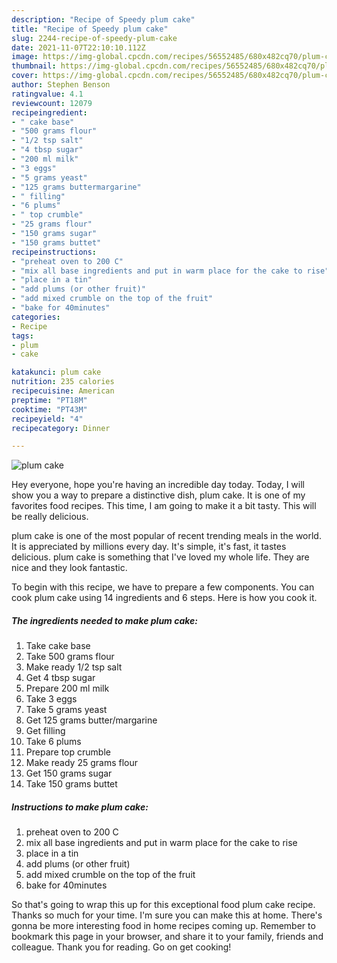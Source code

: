 ```yaml
---
description: "Recipe of Speedy plum cake"
title: "Recipe of Speedy plum cake"
slug: 2244-recipe-of-speedy-plum-cake
date: 2021-11-07T22:10:10.112Z
image: https://img-global.cpcdn.com/recipes/56552485/680x482cq70/plum-cake-recipe-main-photo.jpg
thumbnail: https://img-global.cpcdn.com/recipes/56552485/680x482cq70/plum-cake-recipe-main-photo.jpg
cover: https://img-global.cpcdn.com/recipes/56552485/680x482cq70/plum-cake-recipe-main-photo.jpg
author: Stephen Benson
ratingvalue: 4.1
reviewcount: 12079
recipeingredient:
- " cake base"
- "500 grams flour"
- "1/2 tsp salt"
- "4 tbsp sugar"
- "200 ml milk"
- "3 eggs"
- "5 grams yeast"
- "125 grams buttermargarine"
- " filling"
- "6 plums"
- " top crumble"
- "25 grams flour"
- "150 grams sugar"
- "150 grams buttet"
recipeinstructions:
- "preheat oven to 200 C"
- "mix all base ingredients and put in warm place for the cake to rise"
- "place in a tin"
- "add plums (or other fruit)"
- "add mixed crumble on the top of the fruit"
- "bake for 40minutes"
categories:
- Recipe
tags:
- plum
- cake

katakunci: plum cake 
nutrition: 235 calories
recipecuisine: American
preptime: "PT18M"
cooktime: "PT43M"
recipeyield: "4"
recipecategory: Dinner

---
```



![plum cake](https://img-global.cpcdn.com/recipes/56552485/680x482cq70/plum-cake-recipe-main-photo.jpg)

Hey everyone, hope you're having an incredible day today. Today, I will show you a way to prepare a distinctive dish, plum cake. It is one of my favorites food recipes. This time, I am going to make it a bit tasty. This will be really delicious.

plum cake is one of the most popular of recent trending meals in the world. It is appreciated by millions every day. It's simple, it's fast, it tastes delicious. plum cake is something that I've loved my whole life. They are nice and they look fantastic.




To begin with this recipe, we have to prepare a few components. You can cook plum cake using 14 ingredients and 6 steps. Here is how you cook it.

<!--inarticleads1-->

##### The ingredients needed to make plum cake:

1. Take  cake base
1. Take 500 grams flour
1. Make ready 1/2 tsp salt
1. Get 4 tbsp sugar
1. Prepare 200 ml milk
1. Take 3 eggs
1. Take 5 grams yeast
1. Get 125 grams butter/margarine
1. Get  filling
1. Take 6 plums
1. Prepare  top crumble
1. Make ready 25 grams flour
1. Get 150 grams sugar
1. Take 150 grams buttet




<!--inarticleads2-->

##### Instructions to make plum cake:

1. preheat oven to 200 C
1. mix all base ingredients and put in warm place for the cake to rise
1. place in a tin
1. add plums (or other fruit)
1. add mixed crumble on the top of the fruit
1. bake for 40minutes




So that's going to wrap this up for this exceptional food plum cake recipe. Thanks so much for your time. I'm sure you can make this at home. There's gonna be more interesting food in home recipes coming up. Remember to bookmark this page in your browser, and share it to your family, friends and colleague. Thank you for reading. Go on get cooking!
